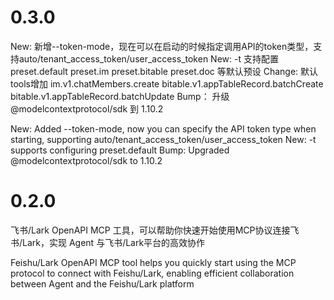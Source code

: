 # 0.3.0

New: 新增--token-mode，现在可以在启动的时候指定调用API的token类型，支持auto/tenant_access_token/user_access_token
New: -t 支持配置 preset.default preset.im preset.bitable preset.doc 等默认预设
Change: 默认tools增加 im.v1.chatMembers.create bitable.v1.appTableRecord.batchCreate bitable.v1.appTableRecord.batchUpdate
Bump： 升级 @modelcontextprotocol/sdk 到 1.10.2

New: Added --token-mode, now you can specify the API token type when starting, supporting auto/tenant_access_token/user_access_token
New: -t supports configuring preset.default
Bump: Upgraded @modelcontextprotocol/sdk to 1.10.2

# 0.2.0

飞书/Lark OpenAPI MCP 工具，可以帮助你快速开始使用MCP协议连接飞书/Lark，实现 Agent 与飞书/Lark平台的高效协作

Feishu/Lark OpenAPI MCP tool helps you quickly start using the MCP protocol to connect with Feishu/Lark, enabling efficient collaboration between Agent and the Feishu/Lark platform